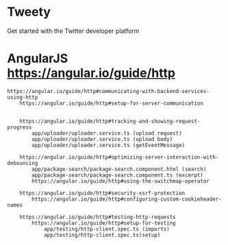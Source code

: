 # Tweety
Get started with the Twitter developer platform

# AngularJS  https://angular.io/guide/http

    https://angular.io/guide/http#communicating-with-backend-services-using-http
        https://angular.io/guide/http#setup-for-server-communication


        https://angular.io/guide/http#tracking-and-showing-request-progress
            app/uploader/uploader.service.ts (upload request)
            app/uploader/uploader.service.ts (upload body)
            app/uploader/uploader.service.ts (getEventMessage)

        https://angular.io/guide/http#optimizing-server-interaction-with-debouncing
            app/package-search/package-search.component.html (search)
            app/package-search/package-search.component.ts (excerpt)
            https://angular.io/guide/http#using-the-switchmap-operator

        https://angular.io/guide/http#security-xsrf-protection
            https://angular.io/guide/http#configuring-custom-cookieheader-names

        https://angular.io/guide/http#testing-http-requests
            https://angular.io/guide/http#setup-for-testing
                app/testing/http-client.spec.ts (imports)
                app/testing/http-client.spec.ts(setup)
<!-- 
        https://angular.io/guide/http#expecting-and-answering-requests
            app/testing/http-client.spec.ts(httpClient.get)
            https://angular.io/guide/http#custom-request-expectations
            https://angular.io/guide/http#handling-more-than-one-request
        https://angular.io/guide/http#testing-for-errors -->